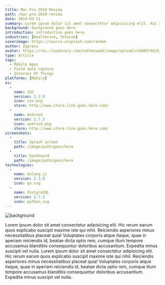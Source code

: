 ```yaml
---
title: Mac Pro 2019 Review
path: /mac-pro-2019-review
date: 2019-03-11
summary: Lorem ipsum dolor sit amet consectetur adipisicing elit. Hic rerum earum quos explicabo suscipit maxime iste qui nihil. Reiciendis asperiores minus necessitatibus
background: background goes here
introduction: introduction goes here
industries: [Healthcare, Telecom]
coverimage: https://source.unsplash.com/random
author: Zypress
avatar: https://res.cloudinary.com/nathansweb/image/upload/v1600574625/profile/undraw_male_avatar_323b_xfse7e.png
type: Article
tags:
  - Mobile Apps
  - Field data capture
  - Internet Of Things
platforms: [Mobile]
os: 
  -
    name: IOS
    version: 2.3.0
    icon: ios.png
    store: http://www.store.link.goes.here.com/
  -
    name: Android
    version: 2.7.3
    icon: android.png
    store: http://www.store.link.goes.here.com/
screenshots:
  -
    title: Splash screen
    path: /image/path/goes/here
  -
    title: Dashboard
    path: /image/path/goes/here
technologies:
  -
    name: Golang.js
    version: 2.3.0
    icon: go.svg
  -
    name: PostgreSQL
    version: 2.7.3
    icon: python.svg
---
```


![background](./images/blog_bg_3.jpg)

Lorem ipsum dolor sit amet consectetur adipisicing elit. Hic rerum earum quos explicabo suscipit maxime iste qui nihil. Reiciendis asperiores minus necessitatibus placeat quia! Voluptates corporis atque itaque, quae in aperiam reiciendis id, beatae dicta optio rem, cumque illum tempore accusamus blanditiis consequuntur doloribus accusantium. Expedita minus suscipit vel nulla. Lorem ipsum dolor sit amet consectetur adipisicing elit. Hic rerum earum quos explicabo suscipit maxime iste qui nihil. Reiciendis asperiores minus necessitatibus placeat quia! Voluptates corporis atque itaque, quae in aperiam reiciendis id, beatae dicta optio rem, cumque illum tempore accusamus blanditiis consequuntur doloribus accusantium. Expedita minus suscipit vel nulla.
